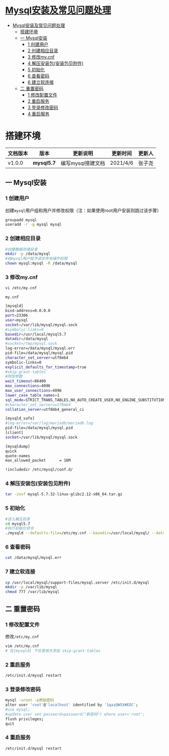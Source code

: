 # [Mysql安装及常见问题处理](../README.md)
- [Mysql安装及常见问题处理](#Mysql安装及常见问题处理)
    - [搭建环境](#搭建环境)
    - [一 Mysql安装](#一-Mysql安装)
      - [1 创建用户](#1-创建用户)
      - [2 创建相应目录](#2-创建相应目录)
      - [3 修改my.cnf](#3-修改my.cnf)
      - [4 解压安装包(安装包见附件)](#4-解压安装包(安装包见附件))
      - [5 初始化](#5-初始化)
      - [6 查看密码](#6-查看密码)
      - [6 建立软连接](#7-建立软连接)
    - [二 重置密码](#二-重置密码)
        - [1  修改配置文件](#1-修改配置文件)
        - [2 重启服务](#2-重启服务)
        - [3 登录修改密码](#3-登录修改密码)
        - [4 重启服务](#4-重启服务)

# 搭建环境

| 文档版本|   版本   |  更新说明  |更新时间 | 更新人 |
| ---------|-------|-------|-------|------------ |
| v1.0.0|   **mysql5.7**  | 编写mysql搭建文档 | 2021/4/6 | 张子尧 |

## 一 Mysql安装

### 1 创建用户

创建`mysql`用户组和用户并修改权限（注：如果使用root用户安装则跳过该步骤）

```sh
groupadd mysql
useradd -r -g mysql mysql
```

### 2 创建相应目录

```sh
#创建数据存储目录
mkdir -p /data/mysql
#给mysql用户赋予该文件夹操作权限
chown mysql:mysql -R /data/mysql
```

### 3 修改my.cnf

```sh
vi /etc/my.cnf
```

`my.cnf`

```sh
[mysqld]
bind-address=0.0.0.0
port=23306
user=mysql
socket=/var/lib/mysql/mysql.sock
#symbolic-links=0
basedir=/usr/local/mysql5.7
datadir=/data/mysql
#socket=/tmp/mysql.sock
log-error=/data/mysql/mysql.err
pid-file=/data/mysql/mysql.pid
character_set_server=utf8mb4
symbolic-links=0
explicit_defaults_for_timestamp=true
#skip-grant-tables
#附加参数
wait_timeout=86400
max_connections=4096
max_user_connections=4096
lower_case_table_names=1
sql_mode=STRICT_TRANS_TABLES,NO_AUTO_CREATE_USER,NO_ENGINE_SUBSTITUTION
#character_set_server=utf8mb4
collation_server=utf8mb4_general_ci

[mysqld_safe]
#log-error=/var/log/mariadb/mariadb.log
pid-file=/data/mysql/mysql.pid
[client]
socket=/var/lib/mysql/mysql.sock

[mysqldump]
quick
quote-names
max_allowed_packet      = 16M

!includedir /etc/mysql/conf.d/
```

### 4 解压安装包(安装包见附件)

```sh
tar -zxvf mysql-5.7.32-linux-glibc2.12-x86_64.tar.gz
```

### 5 初始化

``` sh
#进入解压目录
cd mysql5.7
#执行初始化命令
./mysqld --defaults-file=/etc/my.cnf --basedir=/usr/local/mysql/ --datadir=/data/mysql/ --user=mysql --initialize
```

### 6 查看密码

~~~sh
cat /data/mysql/mysql.err
~~~

### 7 建立软连接

~~~sh
cp /usr/local/mysql/support-files/mysql.server /etc/init.d/mysql
mkdir -p /var/lib/mysql
chmod 777 /var/lib/mysql
~~~

## 二 重置密码

### 1 修改配置文件

修改`/etc/my.cnf`

~~~sh
vim /etc/my.cnf
# 在[mysqld] 下任意地方添加 skip-grant-tables
~~~

### 2 重启服务

~~~sh
/etc/init.d/mysql restart 
~~~

### 3 登录修改密码

```sh
mysql -uroot -p原始密码
alter user 'root'@'localhost' identified by '1qaz@WSX#EDC';
#use mysql;
#update user set password=password("新密码") where user='root';
flush privileges;
quit
```

### 4 重启服务

~~~sh
/etc/init.d/mysql restart 
~~~





